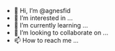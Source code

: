 - 👋 Hi, I’m @agnesfid
- 👀 I’m interested in ...
- 🌱 I’m currently learning ...
- 💞️ I’m looking to collaborate on ...
- 📫 How to reach me ...

<!---
agnesfid/agnesfid is a ✨ special ✨ repository because its `README.md` (this file) appears on your GitHub profile.
You can click the Preview link to take a look at your changes.
--->
